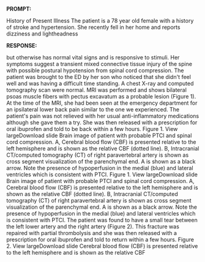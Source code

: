 **PROMPT:**

History of Present Illness The patient is a 78 year old female with a history of stroke and hypertension. She recently fell in her home and reports dizziness and lightheadness

**RESPONSE:**

  but otherwise has normal vital signs and is responsive to stimuli. Her symptoms suggest a transient mixed connective tissue injury of the spine with possible postural hypotension from spinal cord compression. The patient was brought to the ED by her son who noticed that she didn't feel well and was having a difficult time standing. A chest X-ray and computed tomography scan were normal. MRI was performed and shows bilateral psoas muscle fibers with pectus excavatum as a probable lesion (Figure 1). At the time of the MRI, she had been seen at the emergency department for an ipsilateral lower back pain similar to the one we experienced. The patient's pain was not relieved with her usual anti-inflammatory medications although she gave them a try. She was then released with a prescription for oral ibuprofen and told to be back within a few hours.  Figure 1. View largeDownload slide Brain image of patient with probable PTCI and spinal cord compression. A, Cerebral blood flow (CBF) is presented relative to the left hemisphere and is shown as the relative CBF (dotted line). B, Intracranial CT/computed tomography (CT) of right paravertebral artery is shown as cross segment visualization of the parenchymal end. A is shown as a black arrow. Note the presence of hypoperfusion in the medial (blue) and lateral ventricles which is consistent with PTCI.  Figure 1. View largeDownload slide Brain image of patient with probable PTCI and spinal cord compression. A, Cerebral blood flow (CBF) is presented relative to the left hemisphere and is shown as the relative CBF (dotted line). B, Intracranial CT/computed tomography (CT) of right paravertebral artery is shown as cross segment visualization of the parenchymal end. A is shown as a black arrow. Note the presence of hypoperfusion in the medial (blue) and lateral ventricles which is consistent with PTCI.  The patient was found to have a small tear between the left lower artery and the right artery (Figure 2). This fracture was repaired with partial thrombolysis and she was then released with a prescription for oral ibuprofen and told to return within a few hours.  Figure 2. View largeDownload slide Cerebral blood flow (CBF) is presented relative to the left hemisphere and is shown as the relative CBF